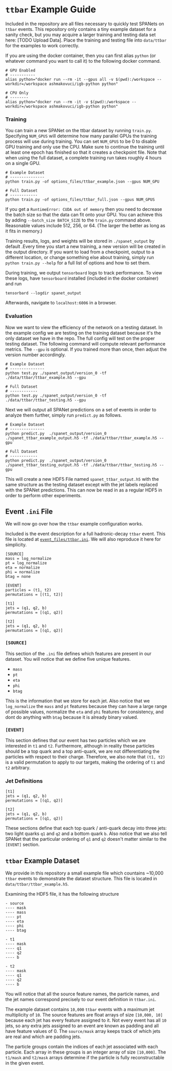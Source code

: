 # `ttbar` Example Guide

Included in the repository are all files necessary to quickly test
SPANets on `ttbar` events. This repository only contains a tiny example
dataset for a sanity check, but you may acquire a larger training and testing data
set here: [TODO Upload Data]. Place the training and testing file into `data/ttbar` for
the examples to work correctly.

If you are using the docker container, then you can first alias `python` 
(or whatever command you want to call it) to the following docker command.

```
# GPU Enabled
# -----------
alias python="docker run --rm -it --gpus all -v $(pwd):/workspace --workdir=/workspace ashmakovuci/igb-python python"

# CPU Only
# --------
alias python="docker run --rm -it -v $(pwd):/workspace --workdir=/workspace ashmakovuci/igb-python python"
```

### Training
You can train a new SPANet on the ttbar dataset by running `train.py`.
Specifying `NUM_GPUS` will determine how many parallel GPUs the training process 
will use during training. You can set `NUM_GPUS` to be 0 to disable GPU training 
and only use the CPU. Make sure to continue the training until at least one 
epoch has finished so that it creates a checkpoint file.
Note that when using the full dataset,
a complete training run takes roughly 4 hours on a single GPU.

```
# Example Dataset
# ---------------
python train.py -of options_files/ttbar_example.json --gpus NUM_GPU

# Full Dataset
# ------------
python train.py -of options_files/ttbar_full.json --gpus NUM_GPUS
```

If you get a `RuntimeError: CUDA out of memory` then you need to decrease the
batch size so that the data can fit onto your GPU. You can achieve this by adding
`--batch_size BATCH_SIZE` to the `train.py` command above. Reasonable values include
512, 256, or 64. (The larger the better as long as it fits in memory.)

Training results, logs, and weights will be stored in `./spanet_output` by default
.Every time you start a new training, a new version will be created in the output directory. 
If you want to load from a checkpoint, 
output to a different location, 
or change something else about training,
simply run `python train.py --help` for a full list of options and how to set them.

During training, we output `tensorboard` logs to track performance. 
To view these logs, have `tensorboard` installed (included in the docker container)
and run

`tensorbard --logdir spanet_output`

Afterwards, navigate to `localhost:6006` in a browser.

### Evaluation

Now we want to view the efficiency of the network on a testing dataset.
In the example config we are testing on the training dataset 
because it's the only dataset we have in the repo.
The full config will test on the proper testing dataset.
The following command will compute relevant performance metrics. 
The `--gpu` is optional. 
If you trained more than once, then adjust the version number accordingly.

```
# Example Dataset
# ---------------
python test.py ./spanet_output/version_0 -tf ./data/ttbar/ttbar_example.h5 --gpu

# Full Dataset
# ------------
python test.py ./spanet_output/version_0 -tf ./data/ttbar/ttbar_testing.h5 --gpu
```

Next we will output all SPANet predictions on a set of events
in order to analyze them further, simply run `predict.py` as follows.

```
# Example Dataset
# ---------------
python predict.py  ./spanet_output/version_0 ./spanet_ttbar_example_output.h5 -tf ./data/ttbar/ttbar_example.h5 --gpu`

# Full Dataset
# ------------
python predict.py  ./spanet_output/version_0 ./spanet_ttbar_testing_output.h5 -tf ./data/ttbar/ttbar_testing.h5 --gpu
```

This will create a new HDF5 File named `spanet_ttbar_output.h5` with the same
structure as the testing dataset except with the jet labels replaced
with the SPANet predictions. This can now be read in as a regular HDF5 
in order to perform other experiments.

## Event `.ini` File
We will now go over how the `ttbar` example configuration works.

Included is the event description for a full hadronic-decay `ttbar` event.
This file is located at [`event_files/ttbar.ini`](../event_files/ttbar.ini).
We will also reproduce it here for simplicity.

```
[SOURCE]
mass = log_normalize
pt = log_normalize
eta = normalize
phi = normalize
btag = none

[EVENT]
particles = (t1, t2)
permutations = [(t1, t2)]

[t1]
jets = (q1, q2, b)
permutations = [(q1, q2)]

[t2]
jets = (q1, q2, b)
permutations = [(q1, q2)]
```

### `[SOURCE]`
This section of the `.ini` file defines which features are present in our dataset.
You will notice that we define five unique features.
- `mass`
- `pt`
- `eta`
- `phi`
- `btag`

This is the information that we store for each jet. Also notice that we 
`log_normalize` the `mass` and `pt` features because they can have a large
range of possible values, normalize the `eta` and `phi` features for consistency,
and dont do anything with `btag` because it is already binary valued.

### `[EVENT]`
This section defines that our event has two particles which we are interested in
`t1` and `t2`. Furthermore, although in reality these particles should be a top 
quark and a top anti-quark, we are not differentiating the particles with respect 
to their charge. Therefore, we also note that `(t1, t2)` is a valid permutation to
apply to our targets, making the ordering of `t1` and `t2` arbitrary.

### Jet Definitions
```
[t1]
jets = (q1, q2, b)
permutations = [(q1, q2)]

[t2]
jets = (q1, q2, b)
permutations = [(q1, q2)]
```

These sections define that each top quark / anti-quark decay into three jets:
two light quarks `q1` and `q2` and a bottom quark `b`. Also notice that
we also tell SPANet that the particular ordering of `q1` and `q2` doesn't matter
similar to the `[EVENT]` section.

## `ttbar` Example Dataset
We provide in this repository a small example file which countains ~10,000
`ttbar` events to demonstrate the dataset structure. This file is located in
`data/ttbar/ttbar_example.h5`.

Examining the HDF5 file, it has the following structure
```
- source
---- mask
---- mass
---- pt
---- eta
---- phi
---- btag

- t1
---- mask
---- q1
---- q2
---- b

- t2
---- mask
---- q1
---- q2
---- b
```

You will notice that all the source feature names, the particle names, and 
the jet names correspond precisely to our event definition in `ttbar.ini`.

The example dataset contains `10,000` `ttbar` events with a maximum jet
multiplicity of `10`. The source features are float arrays of size 
`[10,000, 10]` because each jet has every feature assigned to it.
Not every event has all `10` jets, so any extra jets assigned to an event
are known as padding and all have feature values of 0. The `source/mask` array keeps track of which jets are real and which are
padding jets.

The particle groups contain the indices of each jet associated with each particle.
Each array in these groups is an integer array of size `[10,000]`. The
`t1/mask` and `t2/mask` arrays determine if the particle is fully reconstructable
in the given event.